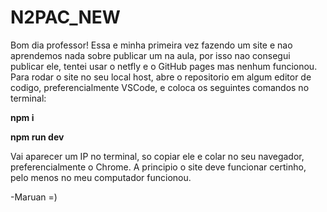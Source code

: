 # N2PAC_NEW

Bom dia professor! Essa e minha primeira vez fazendo um site e nao aprendemos nada sobre publicar um na aula, por isso nao consegui publicar ele, tentei usar o netfly e o GitHub pages mas nenhum funcionou.
Para rodar o site no seu local host, abre o repositorio em algum editor de codigo, preferencialmente VSCode, e coloca os seguintes comandos no terminal:

**npm i**

**npm run dev**

Vai aparecer um IP no terminal, so copiar ele e colar no seu navegador, preferencialmente o Chrome.
A principio o site deve funcionar certinho, pelo menos no meu computador funcionou.

-Maruan =)
